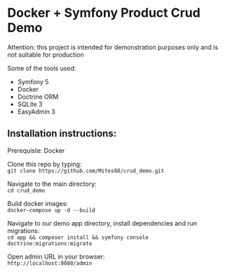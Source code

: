 # Docker + Symfony Product Crud Demo
Attention: this project is intended for demonstration purposes only and is not suitable for production

Some of the tools used:
- Symfony 5
- Docker
- Doctrine ORM
- SQLite 3
- EasyAdmin 3

## Installation instructions:

Prerequiste: Docker

Clone this repo by typing:  
``git clone https://github.com/Mites88/crud_demo.git``

Navigate to the main directory:  
``cd crud_demo``

Build docker images:  
``docker-compose up -d --build``  

Navigate to our demo app directory, install dependencies and run migrations:  
``cd app && composer install && symfony console doctrine:migrations:migrate``

Open admin URL in your browser:  
``http://localhost:8080/admin``